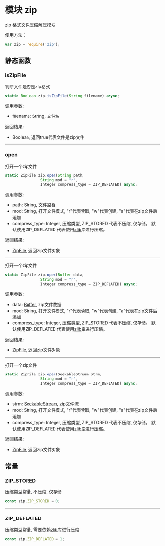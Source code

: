 # 模块 zip
zip 格式文件压缩解压模块

使用方法：
```JavaScript
var zip = require('zip');
```
## 静态函数
        
### isZipFile
判断文件是否是zip格式
```JavaScript
static Boolean zip.isZipFile(String filename) async;
```

调用参数:
* filename: String, 文件名

返回结果:
* Boolean, 返回true代表文件是zip文件

--------------------------
### open
打开一个zip文件
```JavaScript
static ZipFile zip.open(String path,
                String mod = "r",
                Integer compress_type = ZIP_DEFLATED) async;
```

调用参数:
* path: String, 文件路径
* mod: String, 打开文件模式, "r"代表读取, "w"代表创建, "a"代表在zip文件后追加
* compress_type: Integer, 压缩类型, ZIP_STORED 代表不压缩, 仅存储。 默认使用ZIP_DEFLATED 代表使用[zlib](zlib.md)库进行压缩。

返回结果:
* [ZipFile](../../object/ifs/ZipFile.md), 返回zip文件对象

--------------------------
打开一个zip文件
```JavaScript
static ZipFile zip.open(Buffer data,
                String mod = "r",
                Integer compress_type = ZIP_DEFLATED) async;
```

调用参数:
* data: [Buffer](../../object/ifs/Buffer.md), zip文件数据
* mod: String, 打开文件模式, "r"代表读取, "w"代表创建, "a"代表在zip文件后追加
* compress_type: Integer, 压缩类型, ZIP_STORED 代表不压缩, 仅存储。 默认使用ZIP_DEFLATED 代表使用[zlib](zlib.md)库进行压缩。

返回结果:
* [ZipFile](../../object/ifs/ZipFile.md), 返回zip文件对象

--------------------------
打开一个zip文件
```JavaScript
static ZipFile zip.open(SeekableStream strm,
                String mod = "r",
                Integer compress_type = ZIP_DEFLATED) async;
```

调用参数:
* strm: [SeekableStream](../../object/ifs/SeekableStream.md), zip文件流
* mod: String, 打开文件模式, "r"代表读取, "w"代表创建, "a"代表在zip文件后追加
* compress_type: Integer, 压缩类型, ZIP_STORED 代表不压缩, 仅存储。 默认使用ZIP_DEFLATED 代表使用[zlib](zlib.md)库进行压缩。

返回结果:
* [ZipFile](../../object/ifs/ZipFile.md), 返回zip文件对象

## 常量
        
### ZIP_STORED
压缩类型常量, 不压缩, 仅存储
```JavaScript
const zip.ZIP_STORED = 0;
```

--------------------------
### ZIP_DEFLATED
压缩类型常量, 需要依赖[zlib](zlib.md)库进行压缩
```JavaScript
const zip.ZIP_DEFLATED = 1;
```

